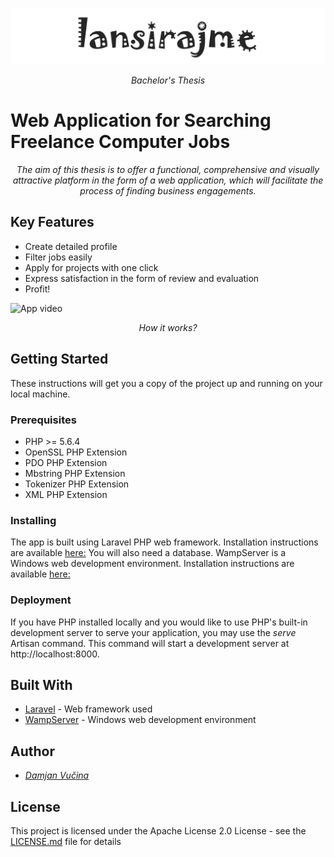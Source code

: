 ![App logo](https://github.com/damjanvucina/bsc-thesis/blob/master/public/pictures/header.png)

<p align="center"><em>Bachelor's Thesis</em></p>

# Web Application for Searching Freelance Computer Jobs
<p align="center"><em>The aim of this thesis is to offer a functional, comprehensive and visually attractive platform in the form of a web application, which will facilitate the process of finding business engagements. </em></p>
 
## Key Features

* Create detailed profile
* Filter jobs easily   
* Apply for projects with one click
* Express satisfaction in the form of review and evaluation 
* Profit!

![App video](https://github.com/damjanvucina/bsc-thesis/blob/master/public/pictures/videohq.gif)
<p align="center"><em>How it works?</em></p>

## Getting Started

These instructions will get you a copy of the project up and running on your local machine.

### Prerequisites

* PHP >= 5.6.4
* OpenSSL PHP Extension
* PDO PHP Extension
* Mbstring PHP Extension
* Tokenizer PHP Extension
* XML PHP Extension

### Installing

The app is built using Laravel PHP web framework. 
Installation instructions are available [here:](https://laravel.com/docs/5.5/installation)
You will also need a database. WampServer is a Windows web development environment.
Installation instructions are available [here:](http://www.wampserver.com/en/download-wampserver-64bits/)

### Deployment

If you have PHP installed locally and you would like to use PHP's built-in development server to serve your application,
you may use the <em>serve</em>  Artisan command. This command will start a development server at http://localhost:8000.

## Built With

* [Laravel](https://laravel.com/) - Web framework used
* [WampServer](http://www.wampserver.com/en/) - Windows web development environment


## Author

* [*Damjan Vučina* ](https://github.com/damjanvucina)

## License

This project is licensed under the Apache License 2.0 License - see the [LICENSE.md](https://github.com/damjanvucina/bsc-thesis/blob/master/LICENSE) file for details

